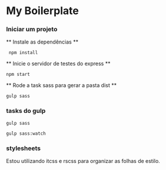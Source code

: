 # My Boilerplate

### Iniciar um projeto

** Instale as dependências **

``` npm install```

** Inicie o servidor de testes do express **

``` npm start  ```

** Rode a task sass para gerar a pasta dist **

``` gulp sass ```

### tasks do gulp ###

``` gulp sass ```

``` gulp sass:watch ```

### stylesheets ###
Estou utilizando itcss e rscss para organizar as folhas de estilo.
